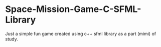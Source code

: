 # Space-Mission-Game-C-SFML-Library
Just a simple fun game created using c++ sfml library as a part (mimi) of study.
